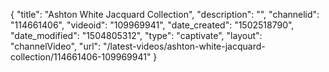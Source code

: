 {
    "title": "Ashton White Jacquard Collection",
    "description": "",
    "channelid": "114661406",
    "videoid": "109969941",
    "date_created": "1502518790",
    "date_modified": "1504805312",
    "type": "captivate",
    "layout": "channelVideo",
    "url": "\/latest-videos\/ashton-white-jacquard-collection\/114661406-109969941"
}